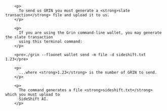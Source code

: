         <p>
          To send us GRIN you must generate a <strong>slate transaction</strong> file and upload it to us.
        </p>

        <p>
          If you are using the Grin command-line wallet, you may generate the slate transaction
          using this terminal command:
        </p>

        <pre>./grin --floonet wallet send -m file -d sideshift.txt 1.23</pre>

        <p>
          ...where <strong>1.23</strong> is the number of GRIN to send.
        </p>

        <p>
          The command generates a file <strong>sideshift.txt</strong> which you must upload to
          SideShift AI.
        </p>
